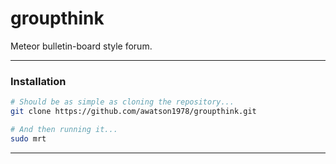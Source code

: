 groupthink
==========

Meteor bulletin-board style forum.


------------------------
### Installation

````sh
# Should be as simple as cloning the repository...  
git clone https://github.com/awatson1978/groupthink.git

# And then running it...
sudo mrt
````

------------------------

